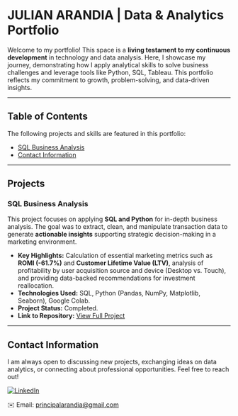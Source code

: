 # JULIAN ARANDIA | Data & Analytics Portfolio

Welcome to my portfolio! This space is a **living testament to my continuous development** in technology and data analysis. Here, I showcase my journey, demonstrating how I apply analytical skills to solve business challenges and leverage tools like Python, SQL, Tableau. This portfolio reflects my commitment to growth, problem-solving, and data-driven insights.

---

## Table of Contents

The following projects and skills are featured in this portfolio:

* [SQL Business Analysis](#SQL-Business-Analysis)
* [Contact Information](#contact-information)

---

## Projects

### SQL Business Analysis

This project focuses on applying **SQL and Python** for in-depth business analysis. The goal was to extract, clean, and manipulate transaction data to generate **actionable insights** supporting strategic decision-making in a marketing environment.

- **Key Highlights:** Calculation of essential marketing metrics such as **ROMI (-61.7%)** and **Customer Lifetime Value (LTV)**, analysis of profitability by user acquisition source and device (Desktop vs. Touch), and providing data-backed recommendations for investment reallocation.
- **Technologies Used:** SQL, Python (Pandas, NumPy, Matplotlib, Seaborn), Google Colab.
- **Project Status:** Completed.
- **Link to Repository:** [View Full Project](https://github.com/julianarandia/sql-business-analysis)

---

## Contact Information

I am always open to discussing new projects, exchanging ideas on data analytics, or connecting about professional opportunities. Feel free to reach out!

[![LinkedIn](https://img.shields.io/badge/LinkedIn-0077B5?style=for-the-badge&logo=linkedin&logoColor=white)](https://www.linkedin.com/in/tuusuario)

✉️ Email: principalarandia@gmail.com
 


